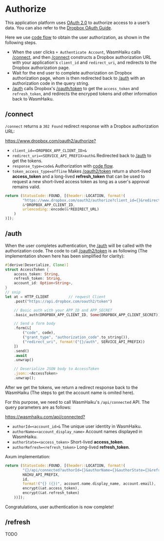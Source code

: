 # Authorize

This application platform uses [OAuth 2.0](https://oauth.net/) to authorize access to a user’s data. You can also refer to the [Dropbox OAuth Guide](https://www.dropbox.com/lp/developers/reference/oauth-guide).

Here we use [code flow][cf] to obtain the user authorization, as shown in the following steps.

* When the user clicks `+ Authenticate Account`, WasmHaiku calls [/connect](#connect), and then [/connect](#connect) constructs a Dropbox authorization URL with your application's `client_id` and `redirect_uri`, and redirects to the Dropbox authorization page.
* Wait for the end user to complete authorization on Dropbox authorization page, whom is then redirected back to [/auth](#auth) with an authorization code in the query string.
* [/auth](#auth) calls Dropbox's [/oauth/token][o2t] to get the `access_token` and `refresh_token`, and redirects the encryped tokens and other information back to WasmHaiku.

## /connect

`/connect` returns a `302 Found` redirect response with a Dropbox authorization URL:

<https://www.dropbox.com/oauth2/authorize?>

* `client_id=<DROPBOX_APP_CLIENT_ID>&`
* `redirect_uri=<SERVICE_API_PREFIX>auth&` Redirected back to [/auth](#auth) to get the tokens.
* `response_type=code&` Authorization with [code flow][cf].
* `token_access_type=offline` Makes [/oauth2/token][o2t] return a short-lived __access_token__ and a long-lived __refresh_token__ that can be used to request a new short-lived access token as long as a user's approval remains valid.

```rust
return (StatusCode::FOUND, [(header::LOCATION, format!(
        "https://www.dropbox.com/oauth2/authorize?client_id={}&redirect_uri={}&response_type=code&token_access_type=offline",
        &*DROPBOX_APP_CLIENT_ID,
        urlencoding::encode(&*REDIRECT_URL)
    )
)]);
```

## /auth

When the user completes authentication, the [/auth](#auth) will be called with the authorization code. The code to call [/oauth2/token][o2t] is as following (The implementation shown here has been simplified for clarity):

```rust
#[derive(Deserialize, Clone)]
struct AccessToken {
    access_token: String,
    refresh_token: String,
    account_id: Option<String>,
}
// snip
let at = HTTP_CLIENT         // reqwest Client
    .post("https://api.dropbox.com/oauth2/token")

    // Basic auth with your APP_ID and APP_SECRET
    .basic_auth(DROPBOX_APP_CLIENT_ID, Some(DROPBOX_APP_CLIENT_SECRET))

    // Send a form body
    .form(&[
        ("code", code),
        ("grant_type", "authorization_code".to_string()),
        ("redirect_uri", format!("{}/auth", SERVICE_API_PREFIX))
    ])
    .send()
    .await
    .unwrap()

    // Deserialize JSON body to AccessToken
    .json::<AccessToken>
    .unwrap();
```

After we get the tokens, we return a redirect response back to the WasmHaiku (The steps to get the account name is omited here).

For this purpose, we need to call WasmHaiku's `/api/connected` API. The query parameters are as follows:

<https://wasmhaiku.com/api/connected?>

* `authorId=<account_id>&` The unique user identity in WasmHaiku.
* `authorName=<account_display_name>` Account names displayed in WasmHaiku.
* `authorState=<access_token>` Short-lived __access_token__.
* `authorRefresh=<refresh_token>` Long-lived __refresh_token__.

Axum implementation:

```rust
return (StatusCode::FOUND, [(header::LOCATION, format!(
        "{}/api/connected?authorId={}&authorName={}&authorState={}&refreshState={}",
        HAIKU_API_PREFIX,
        id,
        format!("{} ({})", account.name.display_name, account.email),
        encrypt(&at.access_token),
        encrypt(&at.refresh_token)
    ))]);
```

Congratulations, user authentication is now complete!

## /refresh

TODO

[o2t]: https://www.dropbox.com/developers/documentation/http/documentation#oauth2-token
[cf]: https://oauth.net/2/grant-types/authorization-code/
